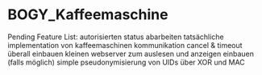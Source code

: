 # BOGY_Kaffeemaschine
Pending Feature List:
autorisierten status abarbeiten
tatsächliche implementation von kaffeemaschinen kommunikation
cancel & timeout überall einbauen
kleinen webserver zum auslesen und anzeigen einbauen (falls möglich)
simple pseudonymisierung von UIDs über XOR und MAC
